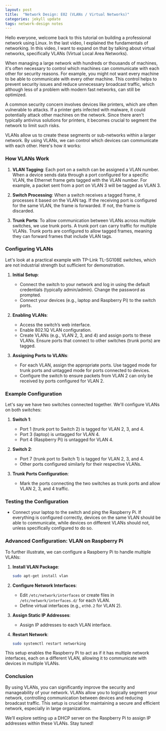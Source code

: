 ```yaml
---
layout: post
title:  "Network Design: E02 (VLANs / Virtual Networks)"
categories: jekyll update
tags: network-design notes
---
```


Hello everyone, welcome back to this tutorial on building a professional network using Linux. In the last video, I explained the fundamentals of networking. In this video, I want to expand on that by talking about virtual networks, specifically VLANs (Virtual Local Area Networks).

When managing a large network with hundreds or thousands of machines, it's often necessary to control which machines can communicate with each other for security reasons. For example, you might not want every machine to be able to communicate with every other machine. This control helps to prevent security issues and reduce unnecessary broadcast traffic, which although less of a problem with modern fast networks, can still be optimized.

A common security concern involves devices like printers, which are often vulnerable to attacks. If a printer gets infected with malware, it could potentially attack other machines on the network. Since there aren't typically antivirus solutions for printers, it becomes crucial to segment the network to limit such risks.

VLANs allow us to create these segments or sub-networks within a larger network. By using VLANs, we can control which devices can communicate with each other. Here's how it works:

### How VLANs Work

1. **VLAN Tagging**: Each port on a switch can be assigned a VLAN number. When a device sends data through a port configured for a specific VLAN, the Ethernet frame gets tagged with the VLAN number. For example, a packet sent from a port on VLAN 3 will be tagged as VLAN 3.

2. **Switch Processing**: When a switch receives a tagged frame, it processes it based on the VLAN tag. If the receiving port is configured for the same VLAN, the frame is forwarded. If not, the frame is discarded.

3. **Trunk Ports**: To allow communication between VLANs across multiple switches, we use trunk ports. A trunk port can carry traffic for multiple VLANs. Trunk ports are configured to allow tagged frames, meaning they can forward frames that include VLAN tags.

### Configuring VLANs

Let's look at a practical example with TP-Link TL-SG108E switches, which are not industrial strength but sufficient for demonstration.

1. **Initial Setup**:
    - Connect the switch to your network and log in using the default credentials (typically admin/admin). Change the password as prompted.
    - Connect your devices (e.g., laptop and Raspberry Pi) to the switch ports.

2. **Enabling VLANs**:
    - Access the switch’s web interface.
    - Enable 802.1Q VLAN configuration.
    - Create VLANs (e.g., VLAN 2, 3, and 4) and assign ports to these VLANs. Ensure ports that connect to other switches (trunk ports) are tagged.

3. **Assigning Ports to VLANs**:
    - For each VLAN, assign the appropriate ports. Use tagged mode for trunk ports and untagged mode for ports connected to devices.
    - Configure the switch to ensure packets from VLAN 2 can only be received by ports configured for VLAN 2.

### Example Configuration

Let's say we have two switches connected together. We'll configure VLANs on both switches:

1. **Switch 1**:
    - Port 1 (trunk port to Switch 2) is tagged for VLAN 2, 3, and 4.
    - Port 3 (laptop) is untagged for VLAN 4.
    - Port 4 (Raspberry Pi) is untagged for VLAN 4.

2. **Switch 2**:
    - Port 7 (trunk port to Switch 1) is tagged for VLAN 2, 3, and 4.
    - Other ports configured similarly for their respective VLANs.

3. **Trunk Ports Configuration**:
    - Mark the ports connecting the two switches as trunk ports and allow VLAN 2, 3, and 4 traffic.

### Testing the Configuration

- Connect your laptop to the switch and ping the Raspberry Pi. If everything is configured correctly, devices on the same VLAN should be able to communicate, while devices on different VLANs should not, unless specifically configured to do so.

### Advanced Configuration: VLAN on Raspberry Pi

To further illustrate, we can configure a Raspberry Pi to handle multiple VLANs:

1. **Install VLAN Package**:
    ```bash
    sudo apt-get install vlan
    ```

2. **Configure Network Interfaces**:
    - Edit `/etc/network/interfaces` or create files in `/etc/network/interfaces.d/` for each VLAN.
    - Define virtual interfaces (e.g., `eth0.2` for VLAN 2).

3. **Assign Static IP Addresses**:
    - Assign IP addresses to each VLAN interface.

4. **Restart Network**:
    ```bash
    sudo systemctl restart networking
    ```

This setup enables the Raspberry Pi to act as if it has multiple network interfaces, each on a different VLAN, allowing it to communicate with devices in multiple VLANs.

### Conclusion

By using VLANs, you can significantly improve the security and manageability of your network. VLANs allow you to logically segment your network, controlling communication between devices and reducing broadcast traffic. This setup is crucial for maintaining a secure and efficient network, especially in large organizations.

We’ll explore setting up a DHCP server on the Raspberry Pi to assign IP addresses within these VLANs. Stay tuned!